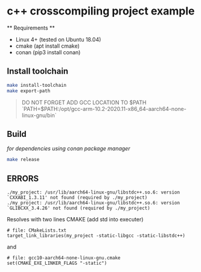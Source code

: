 # c++ crosscompiling project example

** Requirements **
* Linux 4+ (tested on Ubuntu 18.04)
* cmake (apt install cmake)
* conan (pip3 install conan)

## Install toolchain

```sh
make install-toolchain
make export-path
```

> DO NOT FORGET ADD GCC LOCATION TO $PATH
`PATH=$PATH:/opt/gcc-arm-10.2-2020.11-x86_64-aarch64-none-linux-gnu/bin`

## Build
*for dependencies using conan package manager*
```sh
make release
```


## ERRORS
```
./my_project: /usr/lib/aarch64-linux-gnu/libstdc++.so.6: version `CXXABI_1.3.11' not found (required by ./my_project)
./my_project: /usr/lib/aarch64-linux-gnu/libstdc++.so.6: version `GLIBCXX_3.4.26' not found (required by ./my_project)
```
Resolves with two lines CMAKE (add std into executer)
```
# file: CMakeLists.txt
target_link_libraries(my_project -static-libgcc -static-libstdc++)
```
and
```
# file: gcc10-aarch64-none-linux-gnu.cmake
set(CMAKE_EXE_LINKER_FLAGS "-static")
```
